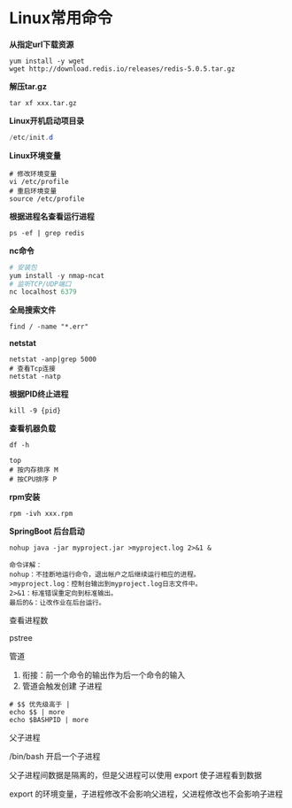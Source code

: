 # Linux常用命令

**从指定url下载资源**

```shell
yum install -y wget
wget http://download.redis.io/releases/redis-5.0.5.tar.gz
```

**解压tar.gz**

```shell
tar xf xxx.tar.gz
```

**Linux开机启动项目录**

```powershell
/etc/init.d
```

**Linux环境变量**

```shell
# 修改环境变量
vi /etc/profile
# 重启环境变量
source /etc/profile
```

**根据进程名查看运行进程**

```shell
ps -ef | grep redis
```

**nc命令**

```powershell
# 安装包
yum install -y nmap-ncat
# 监听TCP/UDP端口
nc localhost 6379
```

**全局搜索文件**

```shell
find / -name "*.err"
```

**netstat**

```shell
netstat -anp|grep 5000
# 查看Tcp连接
netstat -natp
```

**根据PID终止进程**

```shell
kill -9 {pid}
```

**查看机器负载**

```shell
df -h
```

```shell
top
# 按内存排序 M
# 按CPU排序 P
```

**rpm安装**

```shell
rpm -ivh xxx.rpm
```

**SpringBoot 后台启动**

```shell
nohup java -jar myproject.jar >myproject.log 2>&1 &

命令详解：
nohup：不挂断地运行命令，退出帐户之后继续运行相应的进程。
>myproject.log：控制台输出到myproject.log日志文件中。
2>&1：标准错误重定向到标准输出。
最后的&：让改作业在后台运行。
```

查看进程数

pstree

管道

1. 衔接：前一个命令的输出作为后一个命令的输入
2. 管道会触发创建 子进程

```shell
# $$ 优先级高于 |
echo $$ | more
echo $BASHPID | more
```

父子进程

/bin/bash 开启一个子进程

父子进程间数据是隔离的，但是父进程可以使用 export 使子进程看到数据

export 的环境变量，子进程修改不会影响父进程，父进程修改也不会影响子进程